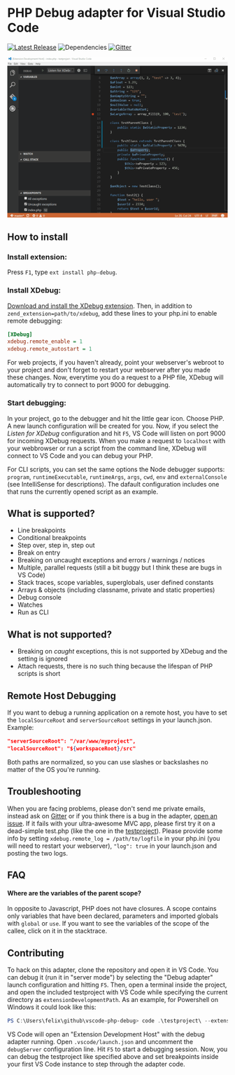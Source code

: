 PHP Debug adapter for Visual Studio Code
========================================

[![Latest Release](https://img.shields.io/github/release/felixfbecker/vscode-php-debug.svg)](https://github.com/felixfbecker/vscode-php-debug/releases/latest) ![Dependencies](https://img.shields.io/david/felixfbecker/vscode-php-debug.svg) [![Gitter](https://badges.gitter.im/felixfbecker/vscode-php-debug.svg)](https://gitter.im/felixfbecker/vscode-php-debug?utm_source=badge&utm_medium=badge&utm_campaign=pr-badge)

![Demo GIF](images/demo.gif)

How to install
--------------

### Install extension:
Press `F1`, type `ext install php-debug`.

### Install XDebug:
[Download and install the XDebug extension](http://xdebug.org/download.php).
Then, in addition to `zend_extension=path/to/xdebug`, add these lines to your php.ini to enable remote debugging:

```ini
[XDebug]
xdebug.remote_enable = 1
xdebug.remote_autostart = 1
```
For web projects, if you haven't already, point your webserver's webroot to your project and don't forget to restart your webserver after you made these changes.
Now, everytime you do a request to a PHP file, XDebug will automatically try to connect to port 9000 for debugging.

### Start debugging:
In your project, go to the debugger and hit the little gear icon. Choose PHP. A new launch configuration will be created for you.
Now, if you select the _Listen for XDebug_ configuration and hit `F5`, VS Code will listen on port 9000 for incoming XDebug requests.
When you make a request to `localhost` with your webbrowser or run a script from the command line, XDebug will connect to VS Code and you can debug your PHP.

For CLI scripts, you can set the same options the Node debugger supports: `program`, `runtimeExecutable`, `runtimeArgs`, `args`, `cwd`, `env` and `externalConsole` (see IntelliSense for descriptions).
The dafault configuration includes one that runs the currently opened script as an example.

What is supported?
------------------
 - Line breakpoints
 - Conditional breakpoints
 - Step over, step in, step out
 - Break on entry
 - Breaking on uncaught exceptions and errors / warnings / notices
 - Multiple, parallel requests (still a bit buggy but I think these are bugs in VS Code)
 - Stack traces, scope variables, superglobals, user defined constants
 - Arrays & objects (including classname, private and static properties)
 - Debug console
 - Watches
 - Run as CLI

What is not supported?
----------------------
 - Breaking on _caught_ exceptions, this is not supported by XDebug and the setting is ignored
 - Attach requests, there is no such thing because the lifespan of PHP scripts is short

Remote Host Debugging
---------------------
If you want to debug a running application on a remote host, you have to set the `localSourceRoot` and `serverSourceRoot` settings in your launch.json.
Example:
```json
"serverSourceRoot": "/var/www/myproject",
"localSourceRoot": "${workspaceRoot}/src"
```
Both paths are normalized, so you can use slashes or backslashes no matter of the OS you're running.

Troubleshooting
---------------
When you are facing problems, please don't send me private emails, instead ask on
[Gitter](https://gitter.im/felixfbecker/vscode-php-debug) or if you think there is a bug in the adapter, [open an issue](https://github.com/felixfbecker/vscode-php-debug/issues).
If it fails with your ultra-awesome MVC app, please first try it on a dead-simple test.php (like the one in the [testproject](https://github.com/felixfbecker/vscode-php-debug/tree/master/testproject)). Please provide some info by setting `xdebug.remote_log = /path/to/logfile` in your php.ini (you will need to restart your webserver), `"log": true` in your launch.json and posting the two logs.

FAQ
---

#### Where are the variables of the parent scope?
In opposite to Javascript, PHP does not have closures.
A scope contains only variables that have been declared, parameters and imported globals with `global` or `use`.
If you want to see the variables of the scope of the callee, click on it in the stacktrace.

Contributing
------------
To hack on this adapter, clone the repository and open it in VS Code.
You can debug it (run it in "server mode") by selecting the "Debug adapter" launch configuration and hitting `F5`.
Then, open a terminal inside the project, and open the included testproject with VS Code while specifying the current directory as `extensionDevelopmentPath`.
As an example, for Powershell on Windows it could look like this:

```powershell
PS C:\Users\felix\github\vscode-php-debug> code .\testproject\ --extensionDevelopmentPath=$pwd
```

VS Code will open an "Extension Development Host" with the debug adapter running. Open `.vscode/launch.json` and
uncomment the `debugServer` configuration line. Hit `F5` to start a debugging session.
Now, you can debug the testproject like specified above and set breakpoints inside your first VS Code instance to step through the adapter code.

